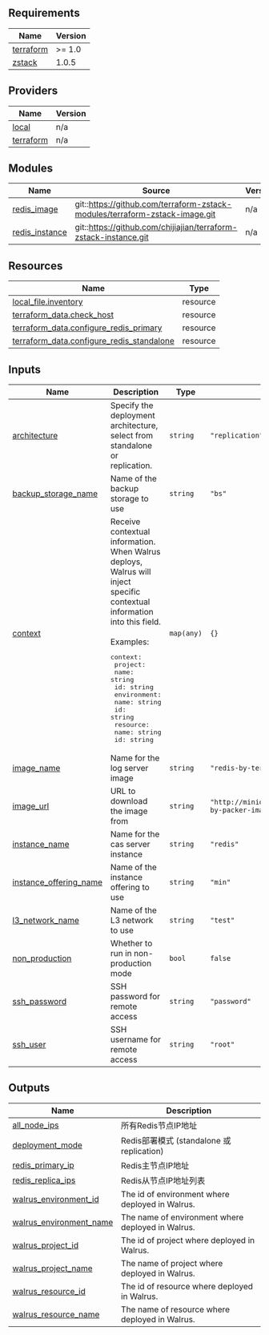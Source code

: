 <!-- BEGIN_TF_DOCS -->
## Requirements

| Name | Version |
|------|---------|
| <a name="requirement_terraform"></a> [terraform](#requirement\_terraform) | >= 1.0 |
| <a name="requirement_zstack"></a> [zstack](#requirement\_zstack) | 1.0.5 |

## Providers

| Name | Version |
|------|---------|
| <a name="provider_local"></a> [local](#provider\_local) | n/a |
| <a name="provider_terraform"></a> [terraform](#provider\_terraform) | n/a |

## Modules

| Name | Source | Version |
|------|--------|---------|
| <a name="module_redis_image"></a> [redis\_image](#module\_redis\_image) | git::https://github.com/terraform-zstack-modules/terraform-zstack-image.git | n/a |
| <a name="module_redis_instance"></a> [redis\_instance](#module\_redis\_instance) | git::https://github.com/chijiajian/terraform-zstack-instance.git | n/a |

## Resources

| Name | Type |
|------|------|
| [local_file.inventory](https://registry.terraform.io/providers/hashicorp/local/latest/docs/resources/file) | resource |
| [terraform_data.check_host](https://registry.terraform.io/providers/hashicorp/terraform/latest/docs/resources/data) | resource |
| [terraform_data.configure_redis_primary](https://registry.terraform.io/providers/hashicorp/terraform/latest/docs/resources/data) | resource |
| [terraform_data.configure_redis_standalone](https://registry.terraform.io/providers/hashicorp/terraform/latest/docs/resources/data) | resource |

## Inputs

| Name | Description | Type | Default | Required |
|------|-------------|------|---------|:--------:|
| <a name="input_architecture"></a> [architecture](#input\_architecture) | Specify the deployment architecture, select from standalone or replication. | `string` | `"replication"` | no |
| <a name="input_backup_storage_name"></a> [backup\_storage\_name](#input\_backup\_storage\_name) | Name of the backup storage to use | `string` | `"bs"` | no |
| <a name="input_context"></a> [context](#input\_context) | Receive contextual information. When Walrus deploys, Walrus will inject specific contextual information into this field.<br/><br/>Examples:<pre>context:<br/>  project:<br/>    name: string<br/>    id: string<br/>  environment:<br/>    name: string<br/>    id: string<br/>  resource:<br/>    name: string<br/>    id: string</pre> | `map(any)` | `{}` | no |
| <a name="input_image_name"></a> [image\_name](#input\_image\_name) | Name for the log server image | `string` | `"redis-by-terraform"` | no |
| <a name="input_image_url"></a> [image\_url](#input\_image\_url) | URL to download the image from | `string` | `"http://minio.zstack.io:9000/packer/redis-by-packer-image-compressed.qcow2"` | no |
| <a name="input_instance_name"></a> [instance\_name](#input\_instance\_name) | Name for the cas server instance | `string` | `"redis"` | no |
| <a name="input_instance_offering_name"></a> [instance\_offering\_name](#input\_instance\_offering\_name) | Name of the instance offering to use | `string` | `"min"` | no |
| <a name="input_l3_network_name"></a> [l3\_network\_name](#input\_l3\_network\_name) | Name of the L3 network to use | `string` | `"test"` | no |
| <a name="input_non_production"></a> [non\_production](#input\_non\_production) | Whether to run in non-production mode | `bool` | `false` | no |
| <a name="input_ssh_password"></a> [ssh\_password](#input\_ssh\_password) | SSH password for remote access | `string` | `"password"` | no |
| <a name="input_ssh_user"></a> [ssh\_user](#input\_ssh\_user) | SSH username for remote access | `string` | `"root"` | no |

## Outputs

| Name | Description |
|------|-------------|
| <a name="output_all_node_ips"></a> [all\_node\_ips](#output\_all\_node\_ips) | 所有Redis节点IP地址 |
| <a name="output_deployment_mode"></a> [deployment\_mode](#output\_deployment\_mode) | Redis部署模式 (standalone 或 replication) |
| <a name="output_redis_primary_ip"></a> [redis\_primary\_ip](#output\_redis\_primary\_ip) | Redis主节点IP地址 |
| <a name="output_redis_replica_ips"></a> [redis\_replica\_ips](#output\_redis\_replica\_ips) | Redis从节点IP地址列表 |
| <a name="output_walrus_environment_id"></a> [walrus\_environment\_id](#output\_walrus\_environment\_id) | The id of environment where deployed in Walrus. |
| <a name="output_walrus_environment_name"></a> [walrus\_environment\_name](#output\_walrus\_environment\_name) | The name of environment where deployed in Walrus. |
| <a name="output_walrus_project_id"></a> [walrus\_project\_id](#output\_walrus\_project\_id) | The id of project where deployed in Walrus. |
| <a name="output_walrus_project_name"></a> [walrus\_project\_name](#output\_walrus\_project\_name) | The name of project where deployed in Walrus. |
| <a name="output_walrus_resource_id"></a> [walrus\_resource\_id](#output\_walrus\_resource\_id) | The id of resource where deployed in Walrus. |
| <a name="output_walrus_resource_name"></a> [walrus\_resource\_name](#output\_walrus\_resource\_name) | The name of resource where deployed in Walrus. |
<!-- END_TF_DOCS -->